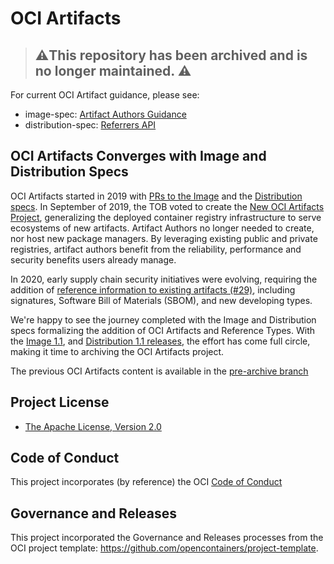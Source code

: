 # OCI Artifacts

> ## ⚠️This repository has been archived and is no longer maintained. ⚠️

For current OCI Artifact guidance, please see:
- image-spec: [Artifact Authors Guidance](https://github.com/opencontainers/image-spec/blob/main/manifest.md#guidelines-for-artifact-usage)
- distribution-spec: [Referrers API](https://github.com/opencontainers/distribution-spec/blob/main/spec.md#enabling-the-referrers-api)


## OCI Artifacts Converges with Image and Distribution Specs

OCI Artifacts started in 2019 with [PRs to the Image](https://github.com/opencontainers/image-spec/pull/770) and the [Distribution specs](https://github.com/opencontainers/distribution-spec/pull/65).  In September of 2019, the TOB voted to create the [New OCI Artifacts Project](https://opencontainers.org/posts/blog/2019-09-10-new-oci-artifacts-project/), generalizing the deployed container registry infrastructure to serve ecosystems of new artifacts. Artifact Authors no longer needed to create, nor host new package managers. By leveraging existing public and private registries, artifact authors benefit from the reliability, performance and security benefits users already manage. 

In 2020, early supply chain security initiatives were evolving, requiring the addition of [reference information to existing artifacts (#29)](https://github.com/opencontainers/artifacts/pull/29), including signatures, Software Bill of Materials (SBOM), and new developing types.

We're happy to see the journey completed with the Image and Distribution specs formalizing the addition of OCI Artifacts and Reference Types. With the [Image 1.1](https://github.com/opencontainers/image-spec/releases), and [Distribution 1.1 releases](https://github.com/opencontainers/distribution-spec/releases), the effort has come full circle, making it time to archiving the OCI Artifacts project.

The previous OCI Artifacts content is available in the [pre-archive branch](https://github.com/opencontainers/artifacts/tree/pre-archive)

## Project License

- [The Apache License, Version 2.0](LICENSE)

## Code of Conduct

This project incorporates (by reference) the OCI [Code of Conduct](https://github.com/opencontainers/.github/blob/master/CODE_OF_CONDUCT.md)

## Governance and Releases

This project incorporated the Governance and Releases processes from the OCI project template: https://github.com/opencontainers/project-template.